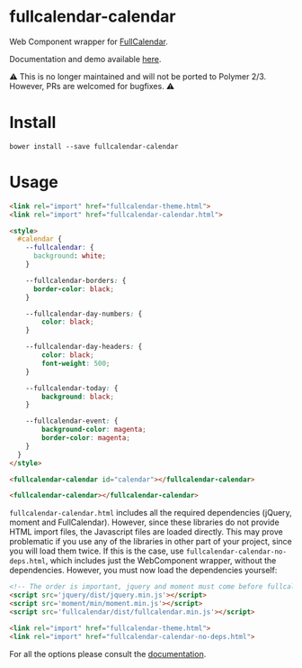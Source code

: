 # fullcalendar-calendar

Web Component wrapper for [FullCalendar](http://fullcalendar.io/).

Documentation and demo available [here](http://sorin-davidoi.github.io/fullcalendar-calendar/components/fullcalendar-calendar/).

⚠️ This is no longer maintained and will not be ported to Polymer 2/3. However, PRs are welcomed for bugfixes. ⚠️ 

# Install

```
bower install --save fullcalendar-calendar
```

# Usage

```html
<link rel="import" href="fullcalendar-theme.html">
<link rel="import" href="fullcalendar-calendar.html">

<style>
  #calendar {
    --fullcalendar: {
      background: white;
    }

    --fullcalendar-borders: {
      border-color: black;
    }

    --fullcalendar-day-numbers: {
        color: black;
    }

    --fullcalendar-day-headers: {
        color: black;
        font-weight: 500;
    }

    --fullcalendar-today: {
        background: black;
    }

    --fullcalendar-event: {
        background-color: magenta;
        border-color: magenta;
    }
  }
</style>

<fullcalendar-calendar id="calendar"></fullcalendar-calendar>
```

<!---
```
<custom-element-demo>
  <template>
    <script src="../webcomponentsjs/webcomponents-lite.js"></script>
    <link rel="import" href="fullcalendar-theme.html">
    <link rel="import" href="fullcalendar-calendar.html">
    <next-code-block></next-code-block>
  </template>
</custom-element-demo>
```
-->
```html
<fullcalendar-calendar></fullcalendar-calendar>
```

`fullcalendar-calendar.html` includes all the required dependencies (jQuery, moment and FullCalendar). However, since these libraries do not provide HTML import files, the Javascript files are loaded directly. This may prove problematic if you use any of the libraries in other part of your project, since you will load them twice. If this is the case, use `fullcalendar-calendar-no-deps.html`, which includes just the WebComponent wrapper, without the dependencies. However, you must now load the dependencies yourself:

```html
<!-- The order is important, jquery and moment must come before fullcalendar -->
<script src='jquery/dist/jquery.min.js'></script>
<script src='moment/min/moment.min.js'></script>
<script src='fullcalendar/dist/fullcalendar.min.js'></script>

<link rel="import" href="fullcalendar-theme.html">
<link rel="import" href="fullcalendar-calendar-no-deps.html">
```

For all the options please consult the [documentation](http://sorin-davidoi.github.io/fullcalendar-calendar/components/fullcalendar-calendar/).
